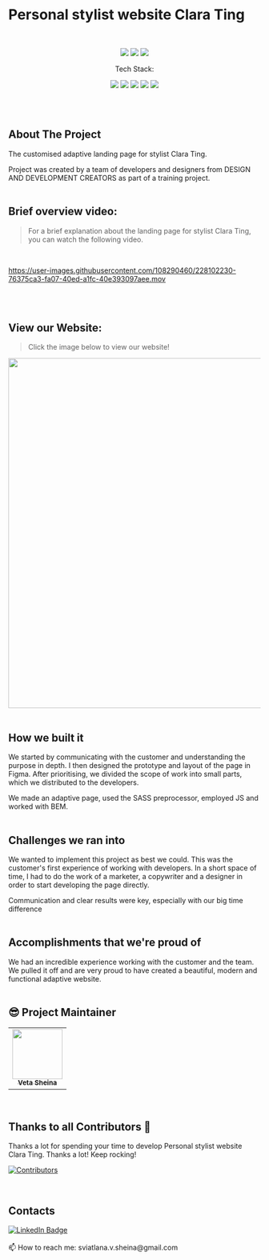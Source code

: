 # Personal stylist website Сlara Ting

<br>

<p align="center">
    <img src="https://img.shields.io/github/issues/OlgaBuLL/Stylist_Clara_Ting">
    <img src="https://img.shields.io/github/forks/OlgaBuLL/Stylist_Clara_Ting">
    <img src="https://img.shields.io/github/stars/OlgaBuLL/Stylist_Clara_Ting">
    
</p>

<p align="center">Tech Stack:</p>
<p align="center">
    <img src="https://img.shields.io/badge/html5-%23E34F26.svg?style=for-the-badge&logo=html5&logoColor=white"> 
    <img src="https://img.shields.io/badge/css3-%231572B6.svg?style=for-the-badge&logo=css3&logoColor=white">
    <img src="https://img.shields.io/badge/javascript-%23323330.svg?style=for-the-badge&logo=javascript&logoColor=%23F7DF1E">
    <img src="https://img.shields.io/badge/Sass-ff69b4?style=for-the-badge&logo=sass&logoColor=white">
    <img src="https://img.shields.io/badge/browserify-3c6991?style=for-the-badge&logo=browserify&logoColor=e6b35a">
</p>
<br>
<br>

## About The Project

The customised adaptive landing page for stylist Clara Ting.  

Project was created by a team of developers and designers from DESIGN AND DEVELOPMENT CREATORS as part of a training project.
<br>
<br>

## Brief overview video:
>For a brief explanation about the landing page for stylist Clara Ting, you can watch the following video.
<br>

https://user-images.githubusercontent.com/108290460/228102230-76375ca3-fa07-40ed-a1fc-40e393097aee.mov

<br>
<br>

## View our Website:
>Click the image below to view our website!

[<img width="700" src="https://user-images.githubusercontent.com/108290460/228102465-f7ce4d1d-72f7-456d-b573-7d5f313b19ce.png"/>](https://clarating.000webhostapp.com/index.html)
<br>
<br>

## How we built it

We started by communicating with the customer and understanding the purpose in depth. I then designed the prototype and layout of the page in Figma. After prioritising, we divided the scope of work into small parts, which we distributed to the developers.

We made an adaptive page, used the SASS preprocessor, employed JS and worked with BEM.
<br>
<br>

## Challenges we ran into

We wanted to implement this project as best we could. 
This was the customer's first experience of working with developers. In a short space of time, I had to do the work of a marketer, a copywriter  and a designer in order to start developing the page directly.

Communication and clear results were key, especially with our big time difference
<br>
<br>

## Accomplishments that we're proud of

We had an incredible experience working with the customer and the team. We pulled it off and are very proud to have created a beautiful, modern and functional adaptive website.
<br>
<br>

## 😎 Project Maintainer

<table>
  <tr>
<td align="center"><a href="https://github.com/sssheina"><img src="https://avatars.githubusercontent.com/u/108290460?v=4" width="100px;" alt=""/><br /><sub><b>Veta Sheina</b></sub></a></td></tr>
</table>
<br>


## Thanks to all Contributors 💪

Thanks a lot for spending your time to develop Personal stylist website Сlara Ting. Thanks a lot! Keep rocking!

[![Contributors](https://contrib.rocks/image?repo=OlgaBuLL/Stylist_Clara_Ting)](https://github.com/OlgaBuLL/Stylist_Clara_Ting/graphs/contributors)

<br>


## Contacts

<a href="https://www.linkedin.com/in/veta-sheina-521666249" target="_blank">
    <img src="https://img.shields.io/badge/LinkedIn-blue?style=for-the-badge&logo=linkedin&logoColor=white" alt="LinkedIn Badge"/>
  </a>
<br>
<br>
📫 How to reach me: sviatlana.v.sheina@gmail.com
<br><br>
